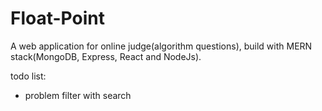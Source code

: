 # Float-Point
A web application for online judge(algorithm questions), build with MERN stack(MongoDB, Express, React and NodeJs).

todo list: 
- problem filter with search
